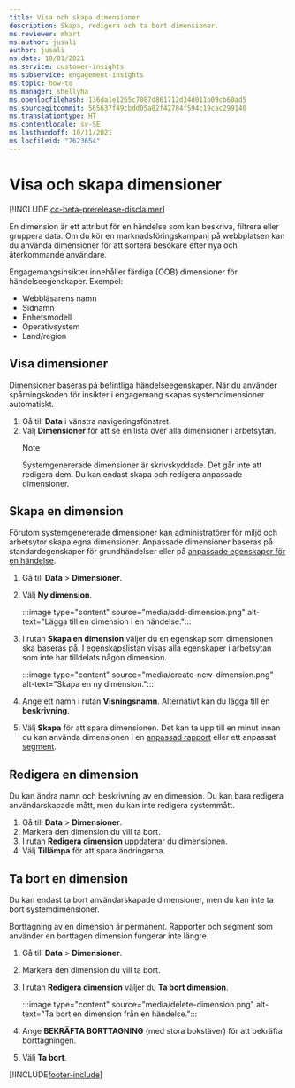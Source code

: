```yaml
---
title: Visa och skapa dimensioner
description: Skapa, redigera och ta bort dimensioner.
ms.reviewer: mhart
ms.author: jusali
author: jusali
ms.date: 10/01/2021
ms.service: customer-insights
ms.subservice: engagement-insights
ms.topic: how-to
ms.manager: shellyha
ms.openlocfilehash: 136da1e1265c7087d861712d34d011b09cb60ad5
ms.sourcegitcommit: 565637f49cbdd05a82f42784f594c19cac299140
ms.translationtype: HT
ms.contentlocale: sv-SE
ms.lasthandoff: 10/11/2021
ms.locfileid: "7623654"
---
```

# <a name="view-and-create-dimensions"></a>Visa och skapa dimensioner

[!INCLUDE [cc-beta-prerelease-disclaimer](includes/cc-beta-prerelease-disclaimer.md)]

En dimension är ett attribut för en händelse som kan beskriva, filtrera eller gruppera data. Om du kör en marknadsföringskampanj på webbplatsen kan du använda dimensioner för att sortera besökare efter nya och återkommande användare.  

Engagemangsinsikter innehåller färdiga (OOB) dimensioner för händelseegenskaper. Exempel:

- Webbläsarens namn
- Sidnamn
- Enhetsmodell
- Operativsystem
- Land/region

## <a name="view-dimensions"></a>Visa dimensioner

Dimensioner baseras på befintliga händelseegenskaper. När du använder spårningskoden för insikter i engagemang skapas systemdimensioner automatiskt.

1. Gå till **Data** i vänstra navigeringsfönstret. 
1. Välj **Dimensioner** för att se en lista över alla dimensioner i arbetsytan. 
   > [!NOTE]
   > Systemgenererade dimensioner är skrivskyddade. Det går inte att redigera dem. Du kan endast skapa och redigera anpassade dimensioner.

## <a name="create-a-dimension"></a>Skapa en dimension

Förutom systemgenererade dimensioner kan administratörer för miljö och arbetsytor skapa egna dimensioner. Anpassade dimensioner baseras på standardegenskaper för grundhändelser eller på [anpassade egenskaper för en händelse](advanced-SDK-implementation.md).

1. Gå till **Data** > **Dimensioner**.
1. Välj **Ny dimension**.

   :::image type="content" source="media/add-dimension.png" alt-text="Lägga till en dimension i en händelse.":::

1. I rutan **Skapa en dimension** väljer du en egenskap som dimensionen ska baseras på. I egenskapslistan visas alla egenskaper i arbetsytan som inte har tilldelats någon dimension.
   
   :::image type="content" source="media/create-new-dimension.png" alt-text="Skapa en ny dimension.":::
      
3. Ange ett namn i rutan **Visningsnamn**. Alternativt kan du lägga till en **beskrivning**.
4. Välj **Skapa** för att spara dimensionen. Det kan ta upp till en minut innan du kan använda dimensionen i en [anpassad rapport](custom-reports.md) eller ett anpassat [segment](segments.md). 

## <a name="edit-a-dimension"></a>Redigera en dimension

Du kan ändra namn och beskrivning av en dimension. Du kan bara redigera användarskapade mått, men du kan inte redigera systemmått.


1. Gå till **Data** > **Dimensioner**.
1. Markera den dimension du vill ta bort.
1. I rutan **Redigera dimension** uppdaterar du dimensionen.
1. Välj **Tillämpa** för att spara ändringarna.

## <a name="delete-a-dimension"></a>Ta bort en dimension

Du kan endast ta bort användarskapade dimensioner, men du kan inte ta bort systemdimensioner.

Borttagning av en dimension är permanent. Rapporter och segment som använder en borttagen dimension fungerar inte längre. 

1. Gå till **Data** > **Dimensioner**.
1. Markera den dimension du vill ta bort.
1. I rutan **Redigera dimension** väljer du **Ta bort dimension**.

   :::image type="content" source="media/delete-dimension.png" alt-text="Ta bort en dimension från en händelse.":::

1. Ange **BEKRÄFTA BORTTAGNING** (med stora bokstäver) för att bekräfta borttagningen. 
1. Välj **Ta bort**.

[!INCLUDE[footer-include](../includes/footer-banner.md)]
